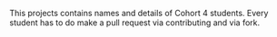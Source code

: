 This projects contains names and details of Cohort 4 students. Every student has to do make a pull request via contributing and via fork.